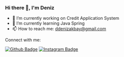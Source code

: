 ### Hi there 👋, I'm Deniz




- 🔭 I’m currently working on Credit Application System
- 🌱 I’m currently learning Java Spring
- 📫 How to reach me: ddenizakbay@gmail.com

Connect with me:

[![Github Badge](https://img.shields.io/badge/-Github-000?style=quare&labelColor=000&logo=Github&logoColor=white&link=link)](https://github.com/denizakbay) 
[![Instagram Badge](https://img.shields.io/badge/-Instagram-C13584?style=flat-quare&labelColor=C13584&logo=instagram&logoColor=white&link=link)](https://www.instagram.com/denizakbyy/) 

